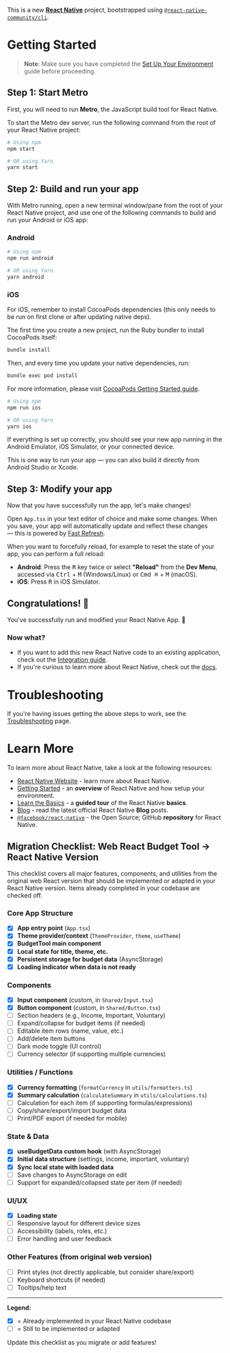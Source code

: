 This is a new [**React Native**](https://reactnative.dev) project, bootstrapped using [`@react-native-community/cli`](https://github.com/react-native-community/cli).

# Getting Started

> **Note**: Make sure you have completed the [Set Up Your Environment](https://reactnative.dev/docs/set-up-your-environment) guide before proceeding.

## Step 1: Start Metro

First, you will need to run **Metro**, the JavaScript build tool for React Native.

To start the Metro dev server, run the following command from the root of your React Native project:

```sh
# Using npm
npm start

# OR using Yarn
yarn start
```

## Step 2: Build and run your app

With Metro running, open a new terminal window/pane from the root of your React Native project, and use one of the following commands to build and run your Android or iOS app:

### Android

```sh
# Using npm
npm run android

# OR using Yarn
yarn android
```

### iOS

For iOS, remember to install CocoaPods dependencies (this only needs to be run on first clone or after updating native deps).

The first time you create a new project, run the Ruby bundler to install CocoaPods itself:

```sh
bundle install
```

Then, and every time you update your native dependencies, run:

```sh
bundle exec pod install
```

For more information, please visit [CocoaPods Getting Started guide](https://guides.cocoapods.org/using/getting-started.html).

```sh
# Using npm
npm run ios

# OR using Yarn
yarn ios
```

If everything is set up correctly, you should see your new app running in the Android Emulator, iOS Simulator, or your connected device.

This is one way to run your app — you can also build it directly from Android Studio or Xcode.

## Step 3: Modify your app

Now that you have successfully run the app, let's make changes!

Open `App.tsx` in your text editor of choice and make some changes. When you save, your app will automatically update and reflect these changes — this is powered by [Fast Refresh](https://reactnative.dev/docs/fast-refresh).

When you want to forcefully reload, for example to reset the state of your app, you can perform a full reload:

- **Android**: Press the <kbd>R</kbd> key twice or select **"Reload"** from the **Dev Menu**, accessed via <kbd>Ctrl</kbd> + <kbd>M</kbd> (Windows/Linux) or <kbd>Cmd ⌘</kbd> + <kbd>M</kbd> (macOS).
- **iOS**: Press <kbd>R</kbd> in iOS Simulator.

## Congratulations! :tada:

You've successfully run and modified your React Native App. :partying_face:

### Now what?

- If you want to add this new React Native code to an existing application, check out the [Integration guide](https://reactnative.dev/docs/integration-with-existing-apps).
- If you're curious to learn more about React Native, check out the [docs](https://reactnative.dev/docs/getting-started).

# Troubleshooting

If you're having issues getting the above steps to work, see the [Troubleshooting](https://reactnative.dev/docs/troubleshooting) page.

# Learn More

To learn more about React Native, take a look at the following resources:

- [React Native Website](https://reactnative.dev) - learn more about React Native.
- [Getting Started](https://reactnative.dev/docs/environment-setup) - an **overview** of React Native and how setup your environment.
- [Learn the Basics](https://reactnative.dev/docs/getting-started) - a **guided tour** of the React Native **basics**.
- [Blog](https://reactnative.dev/blog) - read the latest official React Native **Blog** posts.
- [`@facebook/react-native`](https://github.com/facebook/react-native) - the Open Source; GitHub **repository** for React Native.

## Migration Checklist: Web React Budget Tool → React Native Version

This checklist covers all major features, components, and utilities from the original web React version that should be implemented or adapted in your React Native version. Items already completed in your codebase are checked off.

### Core App Structure

- [x] **App entry point** (`App.tsx`)
- [x] **Theme provider/context** (`ThemeProvider`, `theme`, `useTheme`)
- [x] **BudgetTool main component**
- [x] **Local state for title, theme, etc.**
- [x] **Persistent storage for budget data** (AsyncStorage)
- [x] **Loading indicator when data is not ready**

### Components

- [x] **Input component** (custom, in `Shared/Input.tsx`)
- [x] **Button component** (custom, in `Shared/Button.tsx`)
- [ ] Section headers (e.g., Income, Important, Voluntary)
- [ ] Expand/collapse for budget items (if needed)
- [ ] Editable item rows (name, value, etc.)
- [ ] Add/delete item buttons
- [ ] Dark mode toggle (UI control)
- [ ] Currency selector (if supporting multiple currencies)

### Utilities / Functions

- [x] **Currency formatting** (`formatCurrency` in `utils/formatters.ts`)
- [x] **Summary calculation** (`calculateSummary` in `utils/calculations.ts`)
- [ ] Calculation for each item (if supporting formulas/expressions)
- [ ] Copy/share/export/import budget data
- [ ] Print/PDF export (if needed for mobile)

### State & Data

- [x] **useBudgetData custom hook** (with AsyncStorage)
- [x] **Initial data structure** (settings, income, important, voluntary)
- [x] **Sync local state with loaded data**
- [ ] Save changes to AsyncStorage on edit
- [ ] Support for expanded/collapsed state per item (if needed)

### UI/UX

- [x] **Loading state**
- [ ] Responsive layout for different device sizes
- [ ] Accessibility (labels, roles, etc.)
- [ ] Error handling and user feedback

### Other Features (from original web version)

- [ ] Print styles (not directly applicable, but consider share/export)
- [ ] Keyboard shortcuts (if needed)
- [ ] Tooltips/help text

---

**Legend:**

- [x] = Already implemented in your React Native codebase
- [ ] = Still to be implemented or adapted

Update this checklist as you migrate or add features!
